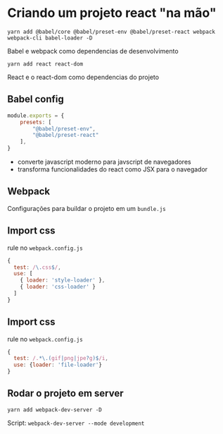 # Criando um projeto react "na mão"

`yarn add @babel/core @babel/preset-env @babel/preset-react webpack webpack-cli babel-loader -D`

Babel e webpack como dependencias de desenvolvimento

`yarn add react react-dom`

React e o react-dom como dependencias do projeto

## Babel config

```js
module.exports = {
    presets: [
        "@babel/preset-env",
        "@babel/preset-react"
    ],
}
```
- converte javascript moderno para javscript de navegadores
- transforma funcionalidades do react como JSX para o navegador

## Webpack

Configurações para buildar o projeto em um `bundle.js`


## Import css

rule no `webpack.config.js`

```js
{
  test: /\.css$/,
  use: [
    { loader: 'style-loader' },
    { loader: 'css-loader' }
  ]
}
```
## Import css

rule no `webpack.config.js`

```js
{
  test: /.*\.(gif|png|jpe?g)$/i,
  use: {loader: 'file-loader'}
}
```


## Rodar o projeto em server

`yarn add webpack-dev-server -D`

Script: `webpack-dev-server --mode development`